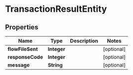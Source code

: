 

# TransactionResultEntity

## Properties

Name | Type | Description | Notes
------------ | ------------- | ------------- | -------------
**flowFileSent** | **Integer** |  |  [optional]
**responseCode** | **Integer** |  |  [optional]
**message** | **String** |  |  [optional]



